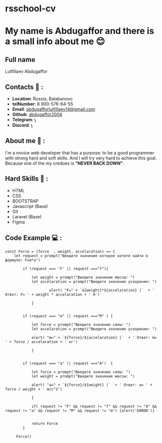 # rsschool-cv
# My name is Abdugaffor and there is a small info about me :blush: 
## Full name 
Lutfillaev Abdugaffor

## Contacts :floppy_disk: : 
* __Location__: Russia, Balabanovo
* __telNumber__: 8 900-576-64-55
* __Email__: abdugafforlutfillaev14@gmail.com
* __Github__: [abdugaffor2004](https://github.com/abdugaffor2004)
* __Telegram__: [:telephone_receiver:](https://web.telegram.org/k/)
* __Discord__: [:telephone_receiver:](https://discord.com/channels/@me)

## About me :mag_right: :
I'm a novice web developer that has a purpose: to be a good programmer with strong hard and soft skills. And I will try very hard to achieve this goal. Because one of the my credoes is __"NEVER BACK DOWN"__. 

## Hard Skills :muscle: :
* HTML
* CSS
* BOOTSTRAP
* Javascript (Base)
* Git
* Laravel (Base)
* Figma

## Code Example :computer: :
```
const Force = (force  , weight, accelaration) => {
    let request = prompt("Введите значение которое хотите найти в формуле: F=m*a")
        
        if (request === 'F' || request ==="f"){
            
            let weight = prompt("Введите значение массы: ")
            let accelaration = prompt("Введите значение ускорения: ")
         
                    alert( "F=" + `${weight}*${accelaration} |`  + ' Ответ: F= ' + weight * accelaration + ' H')
                                 
            }
            
    
        if (request === "m" || request ==="M" ) {
            
            let force = prompt("Введите значение силы: ")
            let accelaration = prompt("Введите значение ускорения: ")
            
            alert( "m=" + `${force}/${accelaration} |`  + ' Ответ: m= ' + force / accelaration + ' кг')
                
            }
            
            
        if (request === "a" || request ==="A")  {
            
            let force = prompt("Введите значение силы: ")
            let weight = prompt("Введите значение массы: ")
            
            alert( "a=" + `${force}/${weight} |`  + ' Ответ: a= ' + force / weight + ' м/с^2')
                
            }
            
            if( request != "F" && request != "f" && request != "A" && request != "a" && request != "M" && request != "m") {alert('ERROR')}
            
            
            return Force
        }
    
     Force()
```
